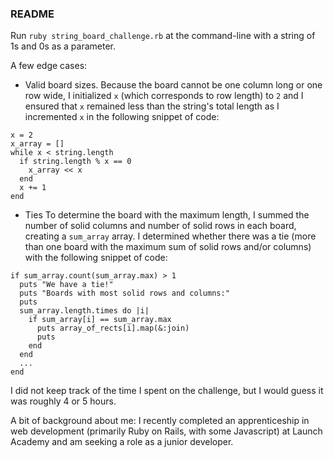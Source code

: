 ### README

Run `ruby string_board_challenge.rb` at the command-line with a string of 1s and 0s as a parameter.

A few edge cases:
* Valid board sizes.
Because the board cannot be one column long or one row wide, I initialized `x` (which corresponds to row length) to `2` and I ensured that `x` remained less than the string's total length as I incremented `x` in the following snippet of code:
```
x = 2
x_array = []
while x < string.length
  if string.length % x == 0
    x_array << x
  end
  x += 1
end
```

* Ties
To determine the board with the maximum length, I summed the number of solid columns and number of solid rows in each board, creating a `sum_array` array. I determined whether there was a tie (more than one board with the maximum sum of solid rows and/or columns) with the following snippet of code:

```
if sum_array.count(sum_array.max) > 1
  puts "We have a tie!"
  puts "Boards with most solid rows and columns:"
  puts
  sum_array.length.times do |i|
    if sum_array[i] == sum_array.max
      puts array_of_rects[i].map(&:join)
      puts
    end
  end
  ...
end
```

I did not keep track of the time I spent on the challenge, but I would guess it was roughly 4 or 5 hours.

A bit of background about me: I recently completed an apprenticeship in web development (primarily Ruby on Rails, with some Javascript) at Launch Academy and am seeking a role as a junior developer.
